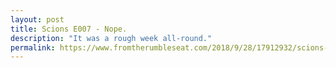 ```yaml
---
layout: post
title: Scions E007 - Nope.
description: "It was a rough week all-round."
permalink: https://www.fromtherumbleseat.com/2018/9/28/17912932/scions-of-the-southland-episode-7-nope-clemson-georgia-tech-football-volleyball
---
```

